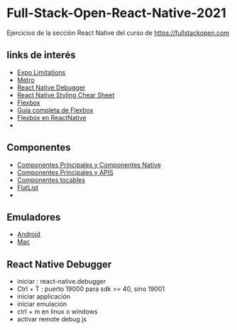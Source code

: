 # Full-Stack-Open-React-Native-2021
Ejercicios de la sección React Native  del curso de https://fullstackopen.com 

## links de interés
* [Expo Limitations](https://docs.expo.dev/introduction/why-not-expo/)
* [Metro](https://facebook.github.io/metro/)
* [React Native Debugger](https://docs.expo.dev/workflow/debugging/#react-native-debugger)
* [React Native Styling Chear Sheet](https://github.com/vhpoet/react-native-styling-cheat-sheet)
* [Flexbox](https://developer.mozilla.org/en-US/docs/Learn/CSS/CSS_layout/Flexbox)
* [Guía completa de Flexbox](https://css-tricks.com/snippets/css/a-guide-to-flexbox/)
* [Flexbox en ReactNative](https://reactnative.dev/docs/flexbox)
* []()

## Componentes
* [Componentes Principales y Componentes Native](https://reactnative.dev/docs/intro-react-native-components)
* [Componentes Principales y APIS](https://reactnative.dev/docs/components-and-apis)
* [Componentes tocables](https://reactnative.dev/docs/handling-touches#touchables)
* [FlatList](https://reactnative.dev/docs/flatlist)
* []()

## Emuladores
* [Android](https://docs.expo.io/versions/v37.0.0/workflow/android-studio-emulator/)
* [Mac](https://docs.expo.io/versions/v37.0.0/workflow/ios-simulator/)

## React Native Debugger

- iniciar : react-native.debugger
- Ctrl + T : puerto 19000 para sdk >= 40, sino 19001 
- iniciar applicación
- iniciar emulación
- ctrl + m en linux o windows
- activar remote debug js
